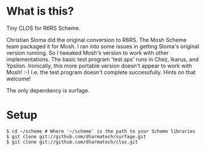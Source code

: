 
# What is this?

Tiny CLOS for R6RS Scheme.

Christian Sloma did the original conversion to R6RS. The Mosh Scheme
team packaged it for Mosh. I ran into some issues in getting Sloma's
original version running. So I tweaked Mosh's version to work with
other implementations. The basic test program 'test.sps' runs in Chez,
Ikarus, and Ypsilon. Ironically, this more portable version doesn't
appear to work with Mosh! :-) I.e. the test program doesn't complete
successfully. Hints on that welcome!

The only dependency is surfage.

# Setup

```
$ cd ~/scheme # Where '~/scheme' is the path to your Scheme libraries
$ git clone git://github.com/dharmatech/surfage.git
$ git clone git://github.com/dharmatech/clos.git
```

